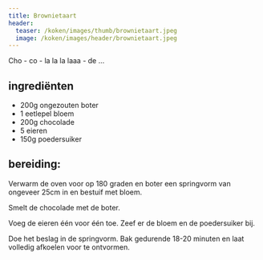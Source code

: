 ```yaml
---
title: Brownietaart
header:
  teaser: /koken/images/thumb/brownietaart.jpeg
  image: /koken/images/header/brownietaart.jpeg
---
```


Cho - co - la la la laaa - de ...

## ingrediënten

* 200g ongezouten boter
* 1 eetlepel bloem
* 200g chocolade
* 5 eieren
* 150g poedersuiker

## bereiding:

Verwarm de oven voor op 180 graden en boter een springvorm van ongeveer 25cm in en bestuif met bloem.

Smelt de chocolade met de boter.

Voeg de eieren één voor één toe. Zeef er de bloem en de poedersuiker bij.  

Doe het beslag in de springvorm. Bak gedurende 18-20 minuten en laat volledig afkoelen voor te ontvormen.
